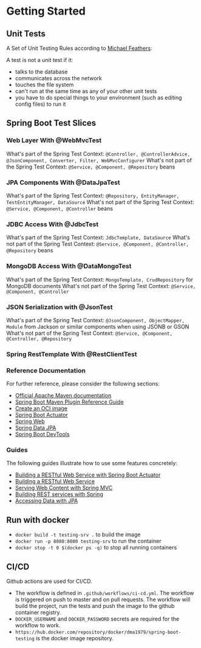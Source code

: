 # Getting Started

## Unit Tests

A Set of Unit Testing Rules according to [Michael Feathers](https://www.artima.com/weblogs/viewpost.jsp?thread=126923):

A test is not a unit test if it:

* talks to the database
* communicates across the network
* touches the file system
* can't run at the same time as any of your other unit tests
* you have to do special things to your environment (such as editing config files) to run it

## Spring Boot Test Slices

### Web Layer With @WebMvcTest

What's part of the Spring Test
Context: `@Controller, @ControllerAdvice, @JsonComponent, Converter, Filter, WebMvcConfigurer`
What's not part of the Spring Test Context: `@Service, @Component, @Repository` beans

### JPA Components With @DataJpaTest

What's part of the Spring Test Context: `@Repository, EntityManager, TestEntityManager, DataSource`
What's not part of the Spring Test Context: `@Service, @Component, @Controller` beans

### JDBC Access With @JdbcTest

What's part of the Spring Test Context: `JdbcTemplate, DataSource`
What's not part of the Spring Test Context: `@Service, @Component, @Controller, @Repository` beans

### MongoDB Access With @DataMongoTest

What's part of the Spring Test Context: `MongoTemplate, CrudRepository` for MongoDB documents
What's not part of the Spring Test Context: `@Service, @Component, @Controller`

### JSON Serialization with @JsonTest

What's part of the Spring Test Context: `@JsonComponent, ObjectMapper, Module` from Jackson or similar components when
using JSONB or GSON
What's not part of the Spring Test Context: `@Service, @Component, @Controller, @Repository`

### Spring RestTemplate With @RestClientTest

### Reference Documentation

For further reference, please consider the following sections:

* [Official Apache Maven documentation](https://maven.apache.org/guides/index.html)
* [Spring Boot Maven Plugin Reference Guide](https://docs.spring.io/spring-boot/docs/2.5.2/maven-plugin/reference/html/)
* [Create an OCI image](https://docs.spring.io/spring-boot/docs/2.5.2/maven-plugin/reference/html/#build-image)
* [Spring Boot Actuator](https://docs.spring.io/spring-boot/docs/2.5.2/reference/htmlsingle/#production-ready)
* [Spring Web](https://docs.spring.io/spring-boot/docs/2.5.2/reference/htmlsingle/#boot-features-developing-web-applications)
* [Spring Data JPA](https://docs.spring.io/spring-boot/docs/2.5.2/reference/htmlsingle/#boot-features-jpa-and-spring-data)
* [Spring Boot DevTools](https://docs.spring.io/spring-boot/docs/2.5.2/reference/htmlsingle/#using-boot-devtools)

### Guides

The following guides illustrate how to use some features concretely:

* [Building a RESTful Web Service with Spring Boot Actuator](https://spring.io/guides/gs/actuator-service/)
* [Building a RESTful Web Service](https://spring.io/guides/gs/rest-service/)
* [Serving Web Content with Spring MVC](https://spring.io/guides/gs/serving-web-content/)
* [Building REST services with Spring](https://spring.io/guides/tutorials/bookmarks/)
* [Accessing Data with JPA](https://spring.io/guides/gs/accessing-data-jpa/)

## Run with docker

* `docker build -t testing-srv .` to build the image
* `docker run -p 8080:8080 testing-srv` to run the container
* `docker stop -t 0 $(docker ps -q)` to stop all running containers

## CI/CD
Github actions are used for CI/CD. 

* The workflow is defined in `.github/workflows/ci-cd.yml`. The workflow is triggered on push to master and on pull requests. The workflow will build the project, run the tests and push the image to the github container registry.
* `DOCKER_USERNAME` and `DOCKER_PASSWORD` secrets are required for the workflow to work.
* `https://hub.docker.com/repository/docker/dma1979/spring-boot-testing` is the docker image repository.
